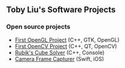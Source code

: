 ## Toby Liu's Software Projects

### Open source projects

- [First OpenGL Project](https://tobyliu-sw.github.io/first-opengl-prj/) (C++, GTK, OpenGL)
- [First OpenCV Project](https://tobyliu-sw.github.io/first-opencv-prj/) (C++, QT, OpenCV)
- [Rubik's Cube Solver](https://tobyliu-sw.github.io/rubik-cube-solver/) (C++, Console)
- [Camera Frame Capturer](https://tobyliu-sw.github.io/CameraFrameCapturer/) (Swift, iOS)
